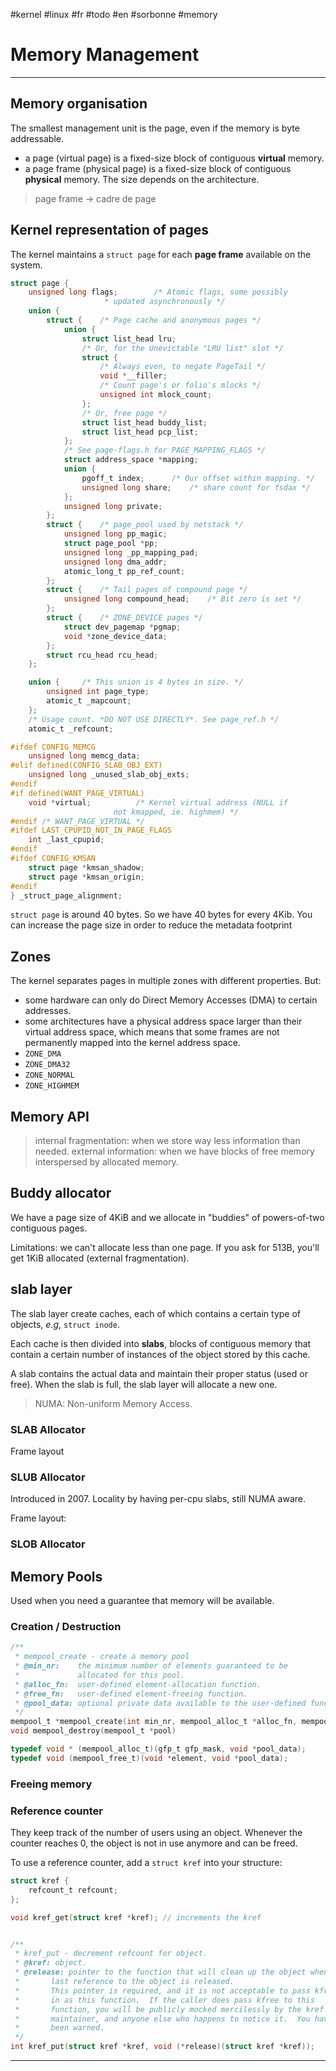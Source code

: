 #kernel #linux #fr #todo #en #sorbonne #memory
# Memory Management
---
## Memory organisation
The smallest management unit is the page, even if the memory is byte addressable.

+ a page (virtual page) is a fixed-size block of contiguous **virtual** memory.
+ a page frame (physical page) is a fixed-size block of contiguous **physical** memory.
The size depends on the architecture.

> page frame -> cadre de page

## Kernel representation of pages
The kernel maintains a `struct page` for each **page frame** available on the system.
```c 
struct page {
	unsigned long flags;		/* Atomic flags, some possibly
					 * updated asynchronously */
	union {
		struct {	/* Page cache and anonymous pages */
			union {
				struct list_head lru;
				/* Or, for the Unevictable "LRU list" slot */
				struct {
					/* Always even, to negate PageTail */
					void *__filler;
					/* Count page's or folio's mlocks */
					unsigned int mlock_count;
				};
				/* Or, free page */
				struct list_head buddy_list;
				struct list_head pcp_list;
			};
			/* See page-flags.h for PAGE_MAPPING_FLAGS */
			struct address_space *mapping;
			union {
				pgoff_t index;		/* Our offset within mapping. */
				unsigned long share;	/* share count for fsdax */
			};
			unsigned long private;
		};
		struct {	/* page_pool used by netstack */
			unsigned long pp_magic;
			struct page_pool *pp;
			unsigned long _pp_mapping_pad;
			unsigned long dma_addr;
			atomic_long_t pp_ref_count;
		};
		struct {	/* Tail pages of compound page */
			unsigned long compound_head;	/* Bit zero is set */
		};
		struct {	/* ZONE_DEVICE pages */
			struct dev_pagemap *pgmap;
			void *zone_device_data;
		};
		struct rcu_head rcu_head;
	};

	union {		/* This union is 4 bytes in size. */
		unsigned int page_type;
		atomic_t _mapcount;
	};
	/* Usage count. *DO NOT USE DIRECTLY*. See page_ref.h */
	atomic_t _refcount;

#ifdef CONFIG_MEMCG
	unsigned long memcg_data;
#elif defined(CONFIG_SLAB_OBJ_EXT)
	unsigned long _unused_slab_obj_exts;
#endif
#if defined(WANT_PAGE_VIRTUAL)
	void *virtual;			/* Kernel virtual address (NULL if
					   not kmapped, ie. highmem) */
#endif /* WANT_PAGE_VIRTUAL */
#ifdef LAST_CPUPID_NOT_IN_PAGE_FLAGS
	int _last_cpupid;
#endif
#ifdef CONFIG_KMSAN
	struct page *kmsan_shadow;
	struct page *kmsan_origin;
#endif
} _struct_page_alignment;
```

`struct page` is around 40 bytes. So we have 40 bytes for every 4Kib. You can increase the page size in order to reduce the metadata footprint

## Zones
The kernel separates pages in multiple zones with different properties. But:
+ some hardware can only do Direct Memory Accesses (DMA) to certain addresses.
+ some architectures have a physical address space larger than their virtual address space, which means that some frames are not permanently mapped into the kernel address space.
+ `ZONE_DMA`
+ `ZONE_DMA32`
+ `ZONE_NORMAL`
+ `ZONE_HIGHMEM`

## Memory API
> internal fragmentation: when we store way less information than needed.
> external information: when we have blocks of free memory interspersed by allocated memory.


## Buddy allocator
We have a page size of 4KiB and we allocate in "buddies" of powers-of-two contiguous pages.

Limitations: we can't allocate less than one page. If you ask for 513B, you'll get 1KiB allocated (external fragmentation).

## slab layer
The slab layer create caches, each of which contains a certain type of objects, _e.g_, `struct inode`. 

Each cache is then divided into **slabs**, blocks of contiguous memory that contain a certain number of instances of the object stored by this cache.

A slab contains the actual data and maintain their proper status (used or free). When the slab is full, the slab layer will allocate a new one.

> NUMA: Non-uniform Memory Access.
### SLAB Allocator

Frame layout
### SLUB Allocator
Introduced in 2007. Locality by having per-cpu slabs, still NUMA aware.

Frame layout:

### SLOB Allocator
## Memory Pools
Used when you need a guarantee that memory will be available.

### Creation / Destruction
```c
/**
 * mempool_create - create a memory pool
 * @min_nr:    the minimum number of elements guaranteed to be
 *             allocated for this pool.
 * @alloc_fn:  user-defined element-allocation function.
 * @free_fn:   user-defined element-freeing function.
 * @pool_data: optional private data available to the user-defined functions.
 */
mempool_t *mempool_create(int min_nr, mempool_alloc_t *alloc_fn, mempool_free_t *free_fn, void *pool_data);
void mempool_destroy(mempool_t *pool)

typedef void * (mempool_alloc_t)(gfp_t gfp_mask, void *pool_data);
typedef void (mempool_free_t)(void *element, void *pool_data);
```

### Freeing memory

### Reference counter
They keep track of the number of users using an object.
Whenever the counter reaches 0, the object is not in use anymore and can be freed.

To use a reference counter, add a `struct kref` into your structure:
```c
struct kref {
	refcount_t refcount;
};

void kref_get(struct kref *kref); // increments the kref


/**
 * kref_put - decrement refcount for object.
 * @kref: object.
 * @release: pointer to the function that will clean up the object when the
 *       last reference to the object is released.
 *       This pointer is required, and it is not acceptable to pass kfree
 *       in as this function.  If the caller does pass kfree to this
 *       function, you will be publicly mocked mercilessly by the kref
 *       maintainer, and anyone else who happens to notice it.  You have
 *       been warned.
 */
int kref_put(struct kref *kref, void (*release)(struct kref *kref));
```


---



